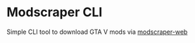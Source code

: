 # Modscraper CLI

Simple CLI tool to download GTA V mods via [modscraper-web](https://msw.boris.foo)
